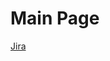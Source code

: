 # Main Page

[Jira](https://axinic.central.inditex.grp/jira/secure/RapidBoard.jspa?rapidView=30336)
